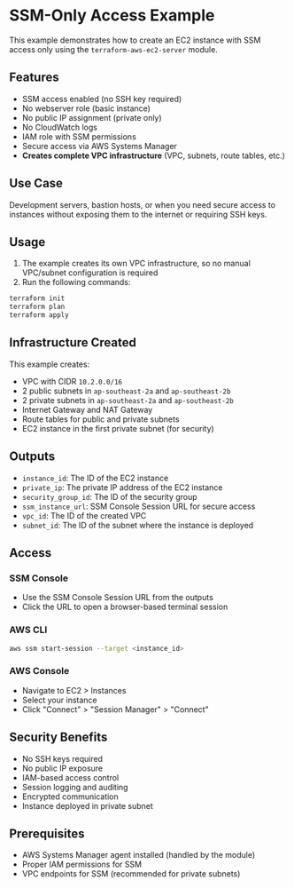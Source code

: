 # SSM-Only Access Example

This example demonstrates how to create an EC2 instance with SSM access only using the `terraform-aws-ec2-server` module.

## Features

- SSM access enabled (no SSH key required)
- No webserver role (basic instance)
- No public IP assignment (private only)
- No CloudWatch logs
- IAM role with SSM permissions
- Secure access via AWS Systems Manager
- **Creates complete VPC infrastructure** (VPC, subnets, route tables, etc.)

## Use Case

Development servers, bastion hosts, or when you need secure access to instances without exposing them to the internet or requiring SSH keys.

## Usage

1. The example creates its own VPC infrastructure, so no manual VPC/subnet configuration is required
2. Run the following commands:

```bash
terraform init
terraform plan
terraform apply
```

## Infrastructure Created

This example creates:

- VPC with CIDR `10.2.0.0/16`
- 2 public subnets in `ap-southeast-2a` and `ap-southeast-2b`
- 2 private subnets in `ap-southeast-2a` and `ap-southeast-2b`
- Internet Gateway and NAT Gateway
- Route tables for public and private subnets
- EC2 instance in the first private subnet (for security)

## Outputs

- `instance_id`: The ID of the EC2 instance
- `private_ip`: The private IP address of the EC2 instance
- `security_group_id`: The ID of the security group
- `ssm_instance_url`: SSM Console Session URL for secure access
- `vpc_id`: The ID of the created VPC
- `subnet_id`: The ID of the subnet where the instance is deployed

## Access

### SSM Console

- Use the SSM Console Session URL from the outputs
- Click the URL to open a browser-based terminal session

### AWS CLI

```bash
aws ssm start-session --target <instance_id>
```

### AWS Console

- Navigate to EC2 > Instances
- Select your instance
- Click "Connect" > "Session Manager" > "Connect"

## Security Benefits

- No SSH keys required
- No public IP exposure
- IAM-based access control
- Session logging and auditing
- Encrypted communication
- Instance deployed in private subnet

## Prerequisites

- AWS Systems Manager agent installed (handled by the module)
- Proper IAM permissions for SSM
- VPC endpoints for SSM (recommended for private subnets)
